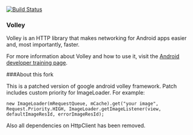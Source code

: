[![Build Status](https://travis-ci.org/RandoApp/volley.svg?branch=master)](https://travis-ci.org/RandoApp/volley)

### Volley

Volley is an HTTP library that makes networking for Android apps easier and, most
importantly, faster.

For more information about Volley and how to use it, visit the [Android developer training
page](https://developer.android.com/training/volley/index.html).

###About this fork

This is a patched version of google android volley framework.
Patch includes custom priority for ImageLoader. For example:

```
new ImageLoader(mRequestQueue, mCache).get("your image", Request.Priority.HIGH, ImageLoader.getImageListener(view, defaultImageResId, errorImageResId); 
```

Also all dependencies on HttpClient has been removed.